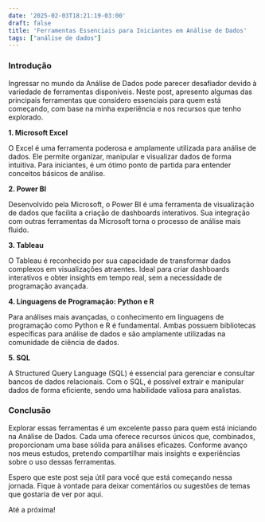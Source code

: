 ```yaml
---
date: '2025-02-03T18:21:19-03:00'
draft: false
title: 'Ferramentas Essenciais para Iniciantes em Análise de Dados'
tags: ["análise de dados"]
---
```

### Introdução

Ingressar no mundo da Análise de Dados pode parecer desafiador devido à variedade de ferramentas disponíveis. Neste post, apresento algumas das principais ferramentas que considero essenciais para quem está começando, com base na minha experiência e nos recursos que tenho explorado.

**1. Microsoft Excel**

O Excel é uma ferramenta poderosa e amplamente utilizada para análise de dados. Ele permite organizar, manipular e visualizar dados de forma intuitiva. Para iniciantes, é um ótimo ponto de partida para entender conceitos básicos de análise.

**2. Power BI**

Desenvolvido pela Microsoft, o Power BI é uma ferramenta de visualização de dados que facilita a criação de dashboards interativos. Sua integração com outras ferramentas da Microsoft torna o processo de análise mais fluido.

**3. Tableau**

O Tableau é reconhecido por sua capacidade de transformar dados complexos em visualizações atraentes. Ideal para criar dashboards interativos e obter insights em tempo real, sem a necessidade de programação avançada.

**4. Linguagens de Programação: Python e R**

Para análises mais avançadas, o conhecimento em linguagens de programação como Python e R é fundamental. Ambas possuem bibliotecas específicas para análise de dados e são amplamente utilizadas na comunidade de ciência de dados.

**5. SQL**

A Structured Query Language (SQL) é essencial para gerenciar e consultar bancos de dados relacionais. Com o SQL, é possível extrair e manipular dados de forma eficiente, sendo uma habilidade valiosa para analistas.

### Conclusão
Explorar essas ferramentas é um excelente passo para quem está iniciando na Análise de Dados. Cada uma oferece recursos únicos que, combinados, proporcionam uma base sólida para análises eficazes. Conforme avanço nos meus estudos, pretendo compartilhar mais insights e experiências sobre o uso dessas ferramentas.

Espero que este post seja útil para você que está começando nessa jornada. Fique à vontade para deixar comentários ou sugestões de temas que gostaria de ver por aqui.

Até a próxima!